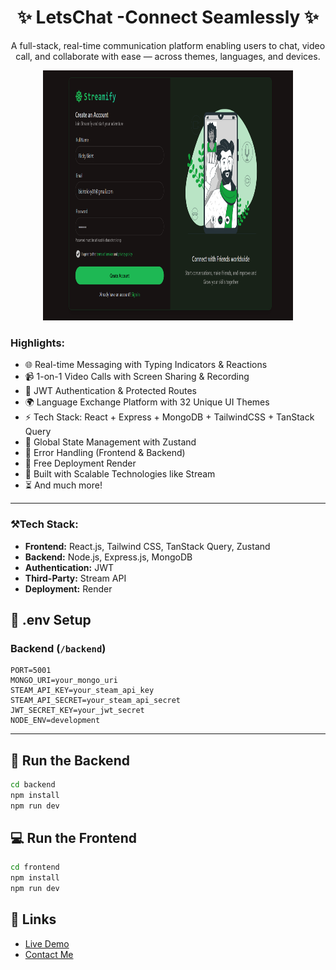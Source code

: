 <h1 align="center">✨ LetsChat -Connect Seamlessly ✨</h1>
<p align="center">A full-stack, real-time communication   platform enabling users to chat, video call, and collaborate with ease — across themes, languages, and devices.</p>

<p align="center">
  <img src="/Streamify/frontend/public/Signuppafge.png" alt="SVG Screenshot" height =" 400 "width="400" />
</p>

### Highlights:

- 🌐 Real-time Messaging with Typing Indicators & Reactions  
- 📹 1-on-1 Video Calls with Screen Sharing & Recording  
- 🔐 JWT Authentication & Protected Routes  
- 🌍 Language Exchange Platform with 32 Unique UI Themes  
- ⚡ Tech Stack: React + Express + MongoDB + TailwindCSS + TanStack Query  
- 🧠 Global State Management with Zustand  
- 🚨 Error Handling (Frontend & Backend)  
- 🚀 Free Deployment  Render 
- 🎯 Built with Scalable Technologies like Stream  
- ⏳ And much more!

---

### ⚒️Tech Stack:


- **Frontend:** React.js, Tailwind CSS, TanStack Query, Zustand  
- **Backend:** Node.js, Express.js, MongoDB  
- **Authentication:** JWT  
- **Third-Party:** Stream API  
- **Deployment:** Render



## 🧪 .env Setup

### Backend (`/backend`)

```
PORT=5001
MONGO_URI=your_mongo_uri
STEAM_API_KEY=your_steam_api_key
STEAM_API_SECRET=your_steam_api_secret
JWT_SECRET_KEY=your_jwt_secret
NODE_ENV=development
```


---

## 🔧 Run the Backend

```bash
cd backend
npm install
npm run dev
```

## 💻 Run the Frontend

```bash
cd frontend
npm install
npm run dev
```

## 🔗 Links

- [Live Demo](https://streamify-2-dqh1.onrender.com)  
- [Contact Me](bishtsarthak80@gmail.com)

